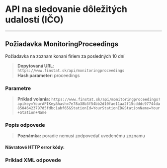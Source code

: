 # API na sledovanie dôležitých udalostí (IČO)

---
## Požiadavka MonitoringProceedings
Požiadavka na zoznam konaní firiem za posledných 10 dní 

> **Dopytovaná URL**: ```https://www.finstat.sk/api/monitoringproceedings```<br />
> **Hash parameter**: proceedings
### Parametre

[](../../../common/parameters/parameters-sk.md ':include')

> **Príklad volania:** ```https://www.finstat.sk/api/monitoringproceedings?apikey=YourAPIKey&hash=7e78a38b3f54bb2d10fae11aa2f15cdddc97744da85046423797d5fdbc1abf65&StationId=YourStationID&StationName=Your+Station+Name```

### Popis odpovede
[](../../../common/responses/monitoring-sk-proceedings.md ':include')

> **Poznámka:** poradie nemusí zodpovedať uvedenému zoznamu

#### Návratové HTTP error kódy:
[](../../../common/http/errorcodes-sk.md ':include')

### Príklad XML odpovede
[](../../../common/examples/monitoring-proceeding.md ':include')